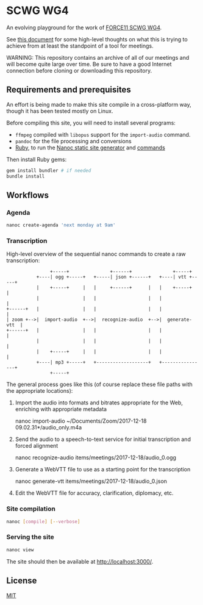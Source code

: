 # SCWG WG4

An evolving playground for the work of [FORCE11 SCWG WG4].

See [this document][requirements] for some high-level thoughts on what this is
trying to achieve from at least the standpoint of a tool for meetings.

WARNING: This repository contains an archive of all of our meetings and will
become quite large over time. Be sure to have a good Internet connection before
cloning or downloading this repository.

## Requirements and prerequisites

An effort is being made to make this site compile in a cross-platform way,
though it has been tested mostly on Linux.

Before compiling this site, you will need to install several programs:

* `ffmpeg` compiled with `libopus` support for the `import-audio` command.
* `pandoc` for the file processing and conversions
* [Ruby], to run the [Nanoc static site generator][Nanoc] and [commands]

Then install Ruby gems:

```bash
gem install bundler # if needed
bundle install
```

## Workflows

### Agenda

```bash
nanoc create-agenda 'next monday at 9am'
```

### Transcription

High-level overview of the sequential nanoc commands to create a raw
transcription:

                    +-----+               +------+               +-----+
               +----| ogg +-----+   +-----| json +------+   +----| vtt +-----+
               |    +-----+     |   |     +------+      |   |    +-----+     |
               |                |   |                   |   |                |
    +------+   |                |   |                   |   |                |
    | zoom +-->|  import-audio  +-->|  recognize-audio  +-->|  generate-vtt  |
    +------+   |                |   |                   |   |                |
               |                |   |                   |   |                |
               |    +-----+     |   |                   |   |                |
               +----| mp3 +-----+   +-------------------+   +----------------+
                    +-----+

The general process goes like this (of course replace these file paths with the
appropriate locations):

1. Import the audio into formats and bitrates appropriate for the Web,
   enriching with appropriate metadata

    nanoc import-audio ~/Documents/Zoom/2017-12-18 09.02.31*/audio_only.m4a

2. Send the audio to a speech-to-text service for initial transcription and
   forced alignment

    nanoc recognize-audio items/meetings/2017-12-18/audio_0.ogg

3. Generate a WebVTT file to use as a starting point for the transcription

    nanoc generate-vtt items/meetings/2017-12-18/audio_0.json

4. Edit the WebVTT file for accuracy, clarification, diplomacy, etc.

### Site compilation

```bash
nanoc [compile] [--verbose]
```
### Serving the site

```bash
nanoc view
```

The site should then be available at <http://localhost:3000/>.

## License

[MIT](LICENSE.txt)

[FORCE11 SCWG WG4]: https://www.force11.org/group/scholarly-commons-working-group/wg4enabling-technologies-and-infrastructures
[requirements]: https://docs.google.com/document/d/1Dd075OgS3siZS5zdwPrR6Wrn7zltJhUv66TXJMKTkxU/edit#
[Nanoc]: https://nanoc.ws/
[Ruby]: https://www.ruby-lang.org/
[commands]: commands/
